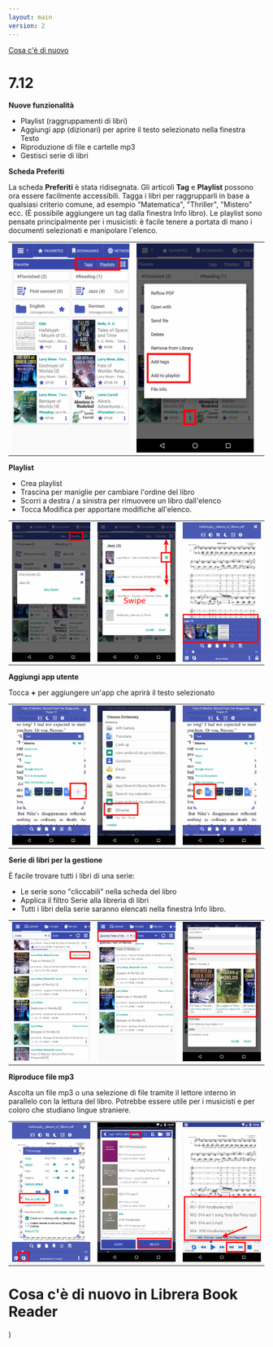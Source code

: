 ```yaml
---
layout: main
version: 2
---
```

[Cosa c'è di nuovo](/wiki/what-is-new/it)

# 7.12

**Nuove funzionalità**

* Playlist (raggruppamenti di libri)
* Aggiungi app (dizionari) per aprire il testo selezionato nella finestra Testo
* Riproduzione di file e cartelle mp3
* Gestisci serie di libri



**Scheda Preferiti**

La scheda **Preferiti** è stata ridisegnata. Gli articoli **Tag** e **Playlist** possono ora essere facilmente accessibili.
Tagga i libri per raggrupparli in base a qualsiasi criterio comune, ad esempio &quot;Matematica&quot;, &quot;Thriller&quot;, &quot;Mistero&quot; ecc. (È possibile aggiungere un tag dalla finestra Info libro).
Le playlist sono pensate principalmente per i musicisti: è facile tenere a portata di mano i documenti selezionati e manipolare l'elenco.


||||
|-|-|-|
|![](1.png)|![](2.png)||

**Playlist**

* Crea playlist
* Trascina per maniglie per cambiare l'ordine del libro
* Scorri a destra / a sinistra per rimuovere un libro dall'elenco
* Tocca Modifica per apportare modifiche all'elenco.

||||
|-|-|-|
|![](4.png)|![](5.png)|![](6.png)|

**Aggiungi app utente**

Tocca **+** per aggiungere un'app che aprirà il testo selezionato

||||
|-|-|-|
|![](7.png)|![](8.png)|![](9.png)|

**Serie di libri per la gestione**

È facile trovare tutti i libri di una serie:

* Le serie sono &quot;cliccabili&quot; nella scheda del libro
* Applica il filtro Serie alla libreria di libri
* Tutti i libri della serie saranno elencati nella finestra Info libro.

||||
|-|-|-|
|![](10.png)|![](11.png)|![](12.png)|

**Riproduce file mp3**

Ascolta un file mp3 o una selezione di file tramite il lettore interno in parallelo con la lettura del libro.
Potrebbe essere utile per i musicisti e per coloro che studiano lingue straniere.

||||
|-|-|-|
|![](13.png)|![](14.png)|![](15.png)|



# Cosa c'è di nuovo in Librera Book Reader


)
